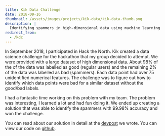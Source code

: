 ```yaml
---
title: Kik Data Challenge
date: 2018-09-16
thumbnail: /assets/images/projects/kik-data/kik-data-thumb.png
description: |
  Identifying spammers in high-dimensional data using machine learning techniques.
redirect_from:
  - /kdc
---
```


In September 2018, I participated in Hack the North. Kik created a data science
challenge for the hackathon that my group decided to attempt. We were provided
with a large dataset of high dimensional data. About 98% of the of the data was
labelled as good (regular users) and the remaining 2% of the data was labelled
as bad (spammers). Each data point had over 75 unidentified numerical features.
The challenge was to figure out how to identify which data points were bad for
a similar dataset without the good/bad labels.

I had a fantastic time working on this problem with my team. The problem was
interesting, I learned a lot and had fun doing it. We ended up creating a
solution that was able to identify the spammers with 99.98% accuracy and won
the challenge.

You can read about our solution in detail at the [devpost](https://devpost.com/software/kik-data-science-challenge) we wrote. You can view our code on [github](https://github.com/ArthurRab/HTN2018-KikDataScienceChallenge).
